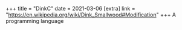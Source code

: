 +++
title = "DinkC"
date = 2021-03-06
[extra]
link = "https://en.wikipedia.org/wiki/Dink_Smallwood#Modification"
+++
A programming language

